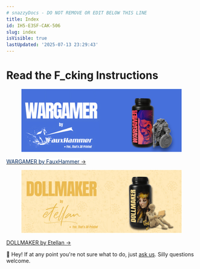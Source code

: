 ```yaml
---
# snazzyDocs - DO NOT REMOVE OR EDIT BELOW THIS LINE
title: Index
id: IH5-E3SF-CAK-506
slug: index
isVisible: true
lastUpdated: '2025-07-13 23:29:43'
---
```

# **<span align="center">Read the F_cking Instructions</span>**

<div class="sd-grid" data-columns="2"><div class="sd-card" target="_self"><figure><img src="https://github.com/yt3dp/docs/raw/main/images/TtoC6yMEpKeh8WVMlb8q.png"></figure><p><a href="http:#?target=JXO-TPZ-EKP-ARK" target="_self"><span style="color:rgb(0, 40, 93);"><span style="background-color:rgb(255, 255, 255);"><span align="center"><span class="text-large">WARGAMER by FauxHammer </span></span></span></span><span align="center"><span class="text-large">→</span></span></a></p></div><div class="sd-card" target="_self"><figure><img src="https://github.com/yt3dp/docs/raw/main/images/sVhpLDPES5qYiRlvoXQ6.png"></figure><p><a href="http:#?target=2SD-CQ7-K2U-LX4" target="_self"><span align="center"><span class="text-large">DOLLMAKER by Etellan →</span></span></a></p></div></div>

<div class="sd-callout" data-callout-type="info"><span class="text-large">👋 Hey! If at any point you're not sure what to do, just </span><a href="mailto:info@yesthats3dprinted.eu" target="_blank"><span class="text-large">ask us</span></a><span class="text-large">. Silly questions welcome.</span></div>

<br />